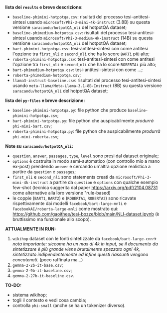 **lista dei `results` e breve descrizione:**
- `baseline-phimini-hotpotqa.csv`: risultati del processo tesi-antitesi-sintesi usando `microsoft/Phi-3-mini-4k-instruct` (3.8B) su questa versione `saracandu/hotpotQA_nli` del hotpotQA dataset;
- `baseline-phimedium-hotpotqa.csv`: risultati del processo tesi-antitesi-sintesi usando `microsoft/Phi-3-medium-4k-instruct` (14B) su questa versione `saracandu/hotpotQA_nli` del hotpotQA dataset;
- `bart-phimini-hotpotqa.csv`: tesi-antitesi-sintesi con come antitesi l'opzione tra `first_nli` e `second_nli` che ha lo score `BARTi` più alto;
- `roberta-phimini-hotpotqa.csv`: tesi-antitesi-sintesi con come antitesi l'opzione tra `first_nli` e `second_nli` che ha lo score `ROBERTAi` più alto;
- `bart-phimedium-hotpotqa.csv`: tesi-antitesi-sintesi con come ...;
- `roberta-phimedium-hotpotqa.csv`;
- `llama3-instruct-baseline.csv`: risultati del processo tesi-antitesi-sintesi usando `meta-llama/Meta-Llama-3.1-8B-Instruct` (8B) su questa versione `saracandu/hotpotQA_nli` del hotpotQA dataset;
 
**lista dei `py-files` e breve descrizione:**
- `baseline-phimini-hotpotqa.py`: file python che produce `baseline-phimini-hotpotqa.csv`;
- `bart-phimini-hotpotqa.py`: file python che auspicabilmente _produrrà_ `phi-mini-bart.csv`;
- `roberta-phimini-hotpotqa.py`: file python che auspicabilmente _produrrà_ `phi-mini-roberta.csv`;

**Note su `saracandu/hotpotQA_nli`:**
- `question`, `answer`, `passages`, `type`, `level` sono presi dal dataset originale;
- `options` è costruita in modo semi-automatico (con controllo mio a mano ex-post) prendendo `answer` e cercando un'altra opzione realistica a partire da `question` e `passages`;
- `first_nli` e `second_nli` sono statements creati da `microsoft/Phi-3-mini-4k-instruct` a partire da `question` e `options` con qualche esempio few-shot (tecnica suggerita dal paper https://arxiv.org/pdf/2104.08731 come alternative alla loro versione "rule-based)
- le coppie (`BART1`, `BART2`) e (`ROBERTA1`, `ROBERTA2`) sono ricavate rispettivamente dai modelli `facebook/bart-large-mnli` e `FacebookAI/roberta-large-mnli` come mostrato qui: https://github.com/gaoithee/tesi-bozze/blob/main/NLI-dataset.ipynb (è bruttissimo ma funzionale allo scopo).

**ATTUALMENTE IN RUN:**
1. `wikihop` dataset con le fonti sintetizzate da `facebook/bart-large-cnn`-> *nota importante: siccome ha un max di 4k in input, se il documento da sintetizzare è più grande viene brutalmente spezzato ogni 4k, sintetizzato indipendentemente ed infine questi riassunti vengono concatenati.* (poco raffinata ma...) 
2. `gemma-2-2b-it-base.csv`;
3. `gemma-2-9b-it-baseline.csv`;
4. `gemma-2-27b-it-baseline.csv`.

**TO-DO:**
- sistema wikihop;
- togli il contesto e vedi cosa cambia;
- controlla `phi-small` (anche se ha un tokenizer diverso).
